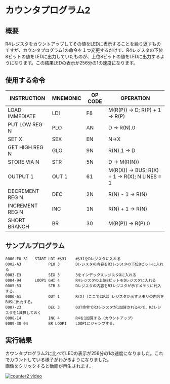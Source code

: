 # カウンタプログラム2

## 概要
R4レジスタをカウントアップしてその値をLEDに表示することを繰り返すものですが、カウンタプログラム1の命令を１つ変更するだけで、R4レジスタの下位8ビットの値をLEDに出力していたものが、上位8ビットの値をLEDに出力するようになります。この結果LEDの表示が256分の1の速度になります。

## 使用する命令
|INSTRUCTION|MNEMONIC|OP CODE|OPERATION|
|---|---|---|---|
|LOAD IMMEDIATE|LDI|F8|M(R(P)) → D; R(P) + 1 → R(P)|
|PUT LOW REG N|PLO|AN|D → R(N).0|
|SET X|SEX|EN|N→X|
|GET HIGH REG N|GLO|9N|R(N).1 → D|
|STORE VIA N|STR|5N|D → M(R(N))|
|OUTPUT 1|OUT 1|61|M(R(X)) → BUS; R(X) + 1 → R(X); N LINES = 1|
|DECREMENT REG N|DEC|2N|R(N) - 1 → R(N)|
|INCREMENT REG N|INC|1N|R(N) + 1 → R(N)|
|SHORT BRANCH|BR|30|M(R(P)) → R(P).0|

## サンプルプログラム
```
0000-F8 31   START LDI #$31    #$31をDレジスタに入れる
0002-A3            PLO 3       Dレジスタの内容をR3レジスタの下位8ビットに入れる
0003-E3            SEX 3       3をインデックスレジスタXに入れる
0004-94      LOOP1 GHI 4       R4レジスタの上位8ビットをDレジスタに入れる
0005-53            STR 3       Dレジスタの内容をR3レジスタが示すメモリに代入する。
0006-61            OUT 1       R(X)（ここではR3）レジスタが示すメモリの内容をBUSに出力する。
0007-23            DEC 3       OUT命令でR3レジスタが1加算されるので、R3レジスタを1減算しておく
0008-14            INC 4       R4を1加算する（カウントアップ）
0009-30 04         BR LOOP1    LOOP1にジャンプする。
```
## 実行結果
カウンタプログラム2に比べてLEDの表示が256分の1の速度になりました。これでカウントしている様子がわかるようになりました。  
画像をクリックすると動画が再生されます。

[![counter2 video](https://img.youtube.com/vi/4HAdMqkbjag/0.jpg)](https://www.youtube.com/watch?v=4HAdMqkbjag)

